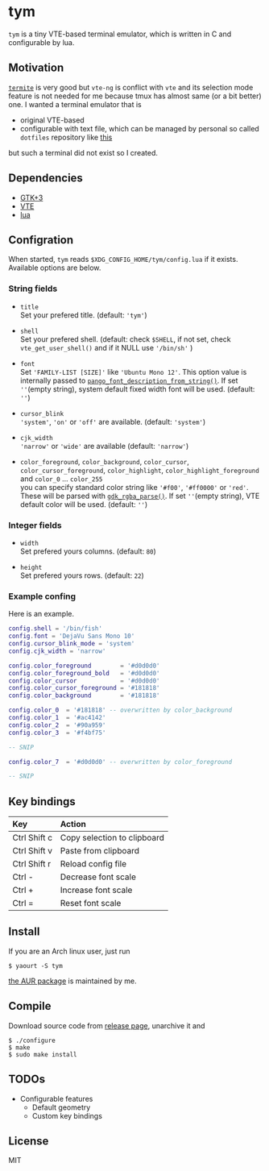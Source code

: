 # tym

`tym` is a tiny VTE-based terminal emulator, which is written in C and configurable by lua.

## Motivation

[`termite`](https://github.com/thestinger/termite) is very good but `vte-ng` is conflict with `vte` and its selection mode feature is not needed for me because tmux has almost same (or a bit better) one. I wanted a terminal emulator that is

- original VTE-based
- configurable with text file, which can be managed by personal so called `dotfiles` repository like [this](https://github.com/endaaman/dotfiles)

but such a terminal did not exist so I created.

## Dependencies

- [GTK+3](https://www.gtk.org/)
- [VTE](https://github.com/GNOME/vte)
- [lua](https://www.lua.org/)

## Configration

When started, `tym` reads `$XDG_CONFIG_HOME/tym/config.lua` if it exists. Available options are below.

### String fields

- `title`  
  Set your prefered title. (default: `'tym'`)

- `shell`  
  Set your prefered shell. (default: check `$SHELL`, if not set, check `vte_get_user_shell()` and if it NULL use `'/bin/sh'`  )

- `font`  
  Set `'FAMILY-LIST [SIZE]'` like `'Ubuntu Mono 12'`. This option value is internally passed to [`pango_font_description_from_string()`](https://developer.gnome.org/pango/stable/pango-Fonts.html#pango-font-description-from-string). If set `''`(empty string), system default fixed width font will be used. (default: `''`)

- `cursor_blink`  
  `'system'`, `'on'` or `'off'` are available. (default: `'system'`)

- `cjk_width`  
  `'narrow'` or `'wide'` are available (default: `'narrow'`)

- `color_foreground`, `color_background`, `color_cursor`, `color_cursor_foreground`, `color_highlight`, `color_highlight_foreground` and `color_0` ... `color_255`  
  you can specify standard color string like `'#f00'`, `'#ff0000'` or `'red'`. These will be parsed with [`gdk_rgba_parse()`](https://developer.gnome.org/gdk3/stable/gdk3-RGBA-Colors.html#gdk-rgba-parse). If set `''`(empty string), VTE default color will be used.  (default: `''`)


### Integer fields

- `width`  
  Set prefered yours columns. (default: `80`)

- `height`  
  Set prefered yours rows. (default: `22`)


### Example confing

Here is an example.

```lua
config.shell = '/bin/fish'
config.font = 'DejaVu Sans Mono 10'
config.cursor_blink_mode = 'system'
config.cjk_width = 'narrow'

config.color_foreground        = '#d0d0d0'
config.color_foreground_bold   = '#d0d0d0'
config.color_cursor            = '#d0d0d0'
config.color_cursor_foreground = '#181818'
config.color_background        = '#181818'

config.color_0  = '#181818' -- overwritten by color_background
config.color_1  = '#ac4142'
config.color_2  = '#90a959'
config.color_3  = '#f4bf75'

-- SNIP

config.color_7  = '#d0d0d0' -- overwritten by color_foreground

-- SNIP
```

## Key bindings

| Key            | Action                      |
|:-------------- |:--------------------------- |
| Ctrl Shift c   | Copy selection to clipboard |
| Ctrl Shift v   | Paste from clipboard        |
| Ctrl Shift r   | Reload config file          |
| Ctrl -         | Decrease font scale         |
| Ctrl +         | Increase font scale         |
| Ctrl =         | Reset font scale            |

## Install

If you are an Arch linux user, just run

```console
$ yaourt -S tym
```

[the AUR package](https://aur.archlinux.org/packages/tym/) is maintained by me.

## Compile

Download source code from [release page](https://github.com/endaaman/tym/releases), unarchive it and

```console
$ ./configure
$ make
$ sudo make install
```

## TODOs

- Configurable features
  - Default geometry
  - Custom key bindings

## License

MIT
